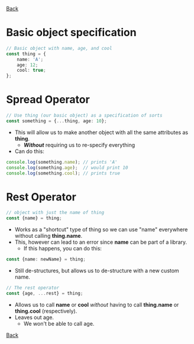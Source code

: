 [Back](../README.md)

# Basic object specification
```ts
// Basic object with name, age, and cool
const thing = {
    name: 'A';
    age: 12;
    cool: true;
};
```

# Spread Operator
```ts
// Use thing (our basic object) as a specification of sorts
const something = {...thing, age: 10};
```
* This will allow us to make another object with all the same attributes as **thing**.
    * ***Without*** requiring us to re-specify everything 
* Can do this:
```ts
console.log(something.name); // prints 'A'
console.log(something.age);  // would print 10
console.log(something.cool); // prints true
```

# Rest Operator
```ts
// object with just the name of thing
const {name} = thing;
```
* Works as a "shortcut" type of thing so we can use "name" everywhere without
calling **thing.name**.
* This, however can lead to an error since **name** can be part of a library.
    * If this happens, you can do this:
```ts
const {name: newName} = thing;
```
* Still de-structures, but allows us to de-structure with a new custom name.

```ts
// The rest operator
const {age, ...rest} = thing;
```
* Allows us to call **name** or **cool** *without* having to call **thing.name** or **thing.cool** (respectively).
* Leaves out age.
    * We won't be able to call age.

[Back](../README.md)